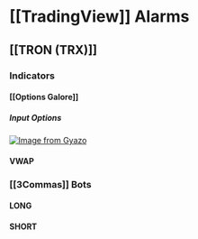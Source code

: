 # [[TradingView]] Alarms

## [[TRON (TRX)]]

### Indicators
#### [[Options Galore]]

##### Input Options
[![Image from Gyazo](https://i.gyazo.com/7842c12ab74b9dd7c75da62c74f5d550.png)](https://gyazo.com/7842c12ab74b9dd7c75da62c74f5d550)



#### VWAP

### [[3Commas]] Bots
#### LONG

#### SHORT
